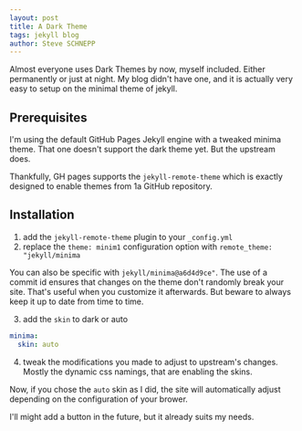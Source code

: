 ```yaml
---
layout: post
title: A Dark Theme
tags: jekyll blog
author: Steve SCHNEPP
---
```


Almost everyone uses Dark Themes by now, myself included.
Either permanently or just at night.
My blog didn't have one, and it is actually very easy to setup
on the minimal theme of jekyll.

## Prerequisites 

I'm using the default GitHub Pages Jekyll engine with a tweaked minima theme.
That one doesn't support the dark theme yet. But the upstream does.

Thankfully, GH pages supports the `jekyll-remote-theme` which is exactly designed
to enable themes from 1a GitHub repository.

## Installation 

1. add the `jekyll-remote-theme` plugin to your `_config.yml`
2. replace the `theme: minim1` configuration option with `remote_theme: "jekyll/minima`

You can also be specific with `jekyll/minima@a6d4d9ce"`. The use of a commit id ensures that changes on the theme don't randomly break your site. That's useful when you customize it afterwards.
But beware to always keep it up to date from time to time.


3. add the `skin` to dark or auto

```yml
minima:
  skin: auto
```

4. tweak the modifications you made to adjust to upstream's changes. Mostly the dynamic css namings, that are enabling the skins.

Now, if you chose the `auto` skin as I did, the site will automatically adjust depending on the configuration of your brower.

I'll might add a button in the future, but it already suits my needs.
